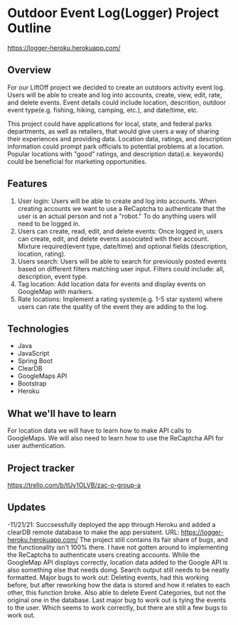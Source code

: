 # Outdoor Event Log(Logger) Project Outline
https://logger-heroku.herokuapp.com/

## Overview

For our LiftOff project we decided to create an outdoors activity event log. Users will be able to create and log into accounts, create, view, edit, rate, and delete events. Event details could include location, descrition, outdoor event type(e.g. fishing, hiking, camping, etc.), and date/time, etc.

This project could have applications for local, state, and federal parks departments, as well as retailers, that would give users a way of sharing their experiences and providing data. Location data, ratings, and description information could prompt park officials to potential problems at a location. Popular locations with "good" ratings, and description data(i.e. keywords) could be beneficial for marketing opportunities.

## Features
1. User login: Users will be able to create and log into accounts. When creating accounts we want to use a ReCaptcha to authenticate that the user is an actual person and not a "robot." To do anything users will need to be logged in.
2. Users can create, read, edit, and delete events: Once logged in, users can create, edit, and delete events associated with their account. Mixture required(event type, date/time) and optional fields (description, location, rating).
3. Users search: Users will be able to search for previously posted events based on different filters matching user input. Filters could include: all, description, event type.
4. Tag location: Add location data for events and display events on GoogleMap with markers.
5. Rate locations: Implement a rating system(e.g. 1-5 star system) where users can rate the quality of the event they are adding to the log.

## Technologies
- Java
- JavaScript
- Spring Boot
- ClearDB
- GoogleMaps API
- Bootstrap
- Heroku

## What we'll have to learn
For location data we will have to learn how to make API calls to GoogleMaps. We will also need to learn how to use the ReCaptcha API for user authentication.

## Project tracker
https://trello.com/b/tUy1OLVB/zac-o-group-a

## Updates
-11/21/21: Succsessfully deployed the app through Heroku and added a clearDB remote database to make the app persistent. URL: https://logger-heroku.herokuapp.com/
The project still contains its fair share of bugs, and the functionality isn't 100% there. I have not gotten around to implementing the ReCaptcha to authenticate users creating accounts.
While the GoogleMap API displays correctly, location data added to the Google API is also something else that needs doing. Search output still needs to be neatly formatted. 
Major bugs to work out: Deleting events, had this working before, but after reworking how the data is stored and how it relates to each other, this function broke. Also able to delete Event Categories, but not the original one in the database. Last major bug to work out is tying the events to the user. Which seems to work correctly, but there are still a few bugs to work out.
